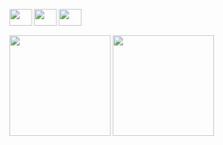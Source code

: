 
   [<img height="30" width="40" src="https://cdn.jsdelivr.net/gh/devicons/devicon/icons/linkedin/linkedin-original.svg">](https://www.linkedin.com/in/diegosant123/)
   [<img height="30" width="40" src="https://cdn.jsdelivr.net/gh/devicons/devicon/icons/twitter/twitter-original.svg">](https://twitter.com/iamdinegro)
   [<img height="30" width="40" src="https://cdn.jsdelivr.net/gh/devicons/devicon/icons/facebook/facebook-original.svg">](https://www.facebook.com/profile.php?id=100024175417273)


   <img height="180em" src="https://github-readme-stats.vercel.app/api?username=iamdinegro&show_icons=true&theme=dracula&include_all_commits=true&count_private=true"/>
   <img height="180em" src="https://github-readme-stats.vercel.app/api/top-langs/?username=iamdinegro&layout=compact&langs_count=7&theme=dracula"/>


